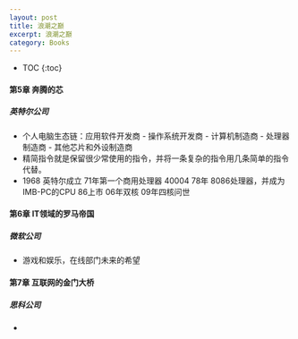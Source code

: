 ```yaml
---
layout: post
title: 浪潮之巅
excerpt: 浪潮之巅
category: Books
---
```


* TOC
{:toc}

#### 第5章 奔腾的芯

##### 英特尔公司

- 个人电脑生态链：应用软件开发商 - 操作系统开发商 - 计算机制造商 - 处理器制造商 - 其他芯片和外设制造商
- 精简指令就是保留很少常使用的指令，并将一条复杂的指令用几条简单的指令代替。
- 1968 英特尔成立   71年第一个商用处理器 40004  78年 8086处理器，并成为IMB-PC的CPU 86上市
  06年双核   09年四核问世

#### 第6章 IT领域的罗马帝国

##### 微软公司

- 游戏和娱乐，在线部门未来的希望

#### 第7章 互联网的金门大桥

##### 思科公司

- 
